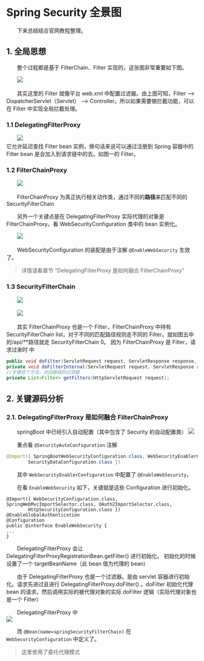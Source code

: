 # Spring Security 全景图

　　下来总结结合官网教程整理。

## 1. 全局思想

　　整个过程都是基于 FilterChain、Filter 实现的，这张图非常重要如下图。

　　![](http://img.lsof.fun/2020-12-06-16071546837278.jpg)

　　其实这里的 Filter 就像平台 web.xml 中配置过滤器。由上图可知，Filter --> DispatcherServlet（Servlet） --> Controller。所以如果需要做拦截功能，可以在 Filter 中实现全局拦截处理。

### 1.1 DelegatingFilterProxy

　　![](http://img.lsof.fun/2020-12-06-16071549249548.jpg)  
它允许延迟查找 Filter bean 实例，换句话来说可以通过注册到 Spring 容器中的 Filter bean 是会加入到请求链中的去。如图一的 Filter。

### 1.2 FilterChainProxy

　　![](http://img.lsof.fun/2020-12-06-16071552874725.jpg)

　　FilterChainProxy 为真正执行相关动作类，通过不同的**路径**来匹配不同的 SecurityFilterChain

　　另外一个关键点是在 DelegatingFilterProxy 实际代理的对象是 FilterChainProxy。看 WebSecurityConfiguration 类中的 bean 实例化。

　　![](http://img.lsof.fun/2020-12-06-16071554772293.jpg)

　　WebSecurityConfiguration 的装配是由于注解 `@EnableWebSecurity` 生效了。

> 详情请看章节 “DelegatingFilterProxy 是如何融合 FilterChainProxy”
>

### 1.3 SecurityFilterChain

　　![](http://img.lsof.fun/2020-12-06-16071583014722.jpg)

　　![](http://img.lsof.fun/2020-12-06-16071583171990.jpg)

　　其实 FilterChainProxy 也是一个 Filter，FilterChainProxy 中持有 SecurityFilterChain list，对于不同的匹配路径规则走不同的 Filter。就如图五中的/api/**路径就走 SecurityFilterChain 0。 因为 FilterChainProxy 是 Filter，请求过来时 中

```java
public void doFilter(ServletRequest request, ServletResponse response, FilterChain chain);
private void doFilterInternal(ServletRequest request, ServletResponse response, FilterChain chain);
//关键这个方法，对应路径的过滤器
private List<Filter> getFilters(HttpServletRequest request);
```

## 2. 关键源码分析

### 2.1. DelegatingFilterProxy 是如何融合 FilterChainProxy

　　springBoot 中已经引入自动配置（其中包含了 Security 的自动配置类）
![](http://img.lsof.fun/2020-12-06-16063068582925.jpg)

　　重点看 `@SecurityAutoConfiguration` 注解

```java
@Import({ SpringBootWebSecurityConfiguration.class, WebSecurityEnablerConfiguration.class,
		SecurityDataConfiguration.class })
```

　　其中 `WebSecurityEnablerConfiguration` 中配置了 `@EnableWebSecurity`，

　　在看 `EnableWebSecurity` 如下，关键就是这些 Configuration 进行初始化。

```
@Import({ WebSecurityConfiguration.class, SpringWebMvcImportSelector.class, OAuth2ImportSelector.class,
		HttpSecurityConfiguration.class })
@EnableGlobalAuthentication
@Configuration
public @interface EnableWebSecurity {
...
}
```

　　DelegatingFilterProxy 会让 DelegatingFilterProxyRegistrationBean.getFilter() 进行初始化。
初始化的时候设置了一个 targetBeanName（此 bean 值为代理的 bean）

　　由于 DelegatingFilterProxy 也是一个过滤器。是由 servlet 容器进行初始化。请求先进过且进行 DelegatingFilterProxy.doFilter() 。doFilter 初始化代理 bean 的请求。然后调用实际的被代理对象的实际 doFilter 逻辑（实际代理对象也是一个 Filter）

　　DelegatingFilterProxy 中  
![](http://img.lsof.fun/2020-12-06-16063587494389.jpg)

　　而 `@Bean(name=springSecurityFilterChain)` 在 `WebSecurityConfiguration` 中定义了。

> 这里使用了委托代理模式
>

　　
